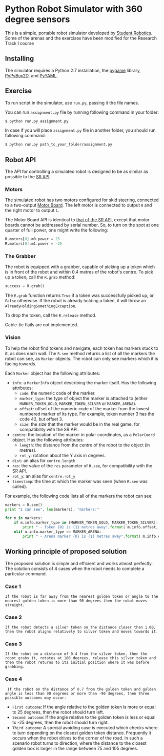 Python Robot Simulator with 360 degree sensors
================================

This is a simple, portable robot simulator developed by [Student Robotics](https://studentrobotics.org).
Some of the arenas and the exercises have been modified for the Research Track I course

Installing
----------------------

The simulator requires a Python 2.7 installation, the [pygame](http://pygame.org/) library, [PyPyBox2D](https://pypi.python.org/pypi/pypybox2d/2.1-r331), and [PyYAML](https://pypi.python.org/pypi/PyYAML/).

Exercise
-----------------------------

To run script in the simulator, use `run.py`, passing it the file names. 

You can run `assignment.py` file by running following command in your folder:

```bash
$ python run.py assignment.py
```

In case if you will place `assignment.py` file in another folder, you should run following command:

```bash
$ python run.py path_to_your_folder/assignment.py
```

Robot API
---------

The API for controlling a simulated robot is designed to be as similar as possible to the [SR API][sr-api].

### Motors ###

The simulated robot has two motors configured for skid steering, connected to a two-output [Motor Board](https://studentrobotics.org/docs/kit/motor_board). The left motor is connected to output `0` and the right motor to output `1`.

The Motor Board API is identical to [that of the SR API](https://studentrobotics.org/docs/programming/sr/motors/), except that motor boards cannot be addressed by serial number. So, to turn on the spot at one quarter of full power, one might write the following:

```python
R.motors[0].m0.power = 25
R.motors[0].m1.power = -25
```

### The Grabber ###

The robot is equipped with a grabber, capable of picking up a token which is in front of the robot and within 0.4 metres of the robot's centre. To pick up a token, call the `R.grab` method:

```python
success = R.grab()
```

The `R.grab` function returns `True` if a token was successfully picked up, or `False` otherwise. If the robot is already holding a token, it will throw an `AlreadyHoldingSomethingException`.

To drop the token, call the `R.release` method.

Cable-tie flails are not implemented.

### Vision ###

To help the robot find tokens and navigate, each token has markers stuck to it, as does each wall. The `R.see` method returns a list of all the markers the robot can see, as `Marker` objects. The robot can only see markers which it is facing towards.

Each `Marker` object has the following attributes:

* `info`: a `MarkerInfo` object describing the marker itself. Has the following attributes:
  * `code`: the numeric code of the marker.
  * `marker_type`: the type of object the marker is attached to (either `MARKER_TOKEN_GOLD`, `MARKER_TOKEN_SILVER` or `MARKER_ARENA`).
  * `offset`: offset of the numeric code of the marker from the lowest numbered marker of its type. For example, token number 3 has the code 43, but offset 3.
  * `size`: the size that the marker would be in the real game, for compatibility with the SR API.
* `centre`: the location of the marker in polar coordinates, as a `PolarCoord` object. Has the following attributes:
  * `length`: the distance from the centre of the robot to the object (in metres).
  * `rot_y`: rotation about the Y axis in degrees.
* `dist`: an alias for `centre.length`
* `res`: the value of the `res` parameter of `R.see`, for compatibility with the SR API.
* `rot_y`: an alias for `centre.rot_y`
* `timestamp`: the time at which the marker was seen (when `R.see` was called).

For example, the following code lists all of the markers the robot can see:

```python
markers = R.see()
print "I can see", len(markers), "markers:"

for m in markers:
    if m.info.marker_type in (MARKER_TOKEN_GOLD, MARKER_TOKEN_SILVER):
        print " - Token {0} is {1} metres away".format( m.info.offset, m.dist )
    elif m.info.marker_type == MARKER_ARENA:
        print " - Arena marker {0} is {1} metres away".format( m.info.offset, m.dist )
```

[sr-api]: https://studentrobotics.org/docs/programming/sr/

Working principle of proposed solution
-----------------------------

The proposed solution is simple and efficient and works almost perfectly. The solution consists of 4 cases when the robot needs to complete a particular command.

### Case 1 ###

```If the robot is far away from the nearest golden token or angle to the nearest golden token is more than 90 degrees then the robot moves straight.```

### Case 2 ###

```If the robot detects a silver token on the distance closer than 1.00, then the robot aligns relatively to silver token and moves towards it.```

### Case 3 ###

```If the robot on a distance of 0.4 from the silver token, then the robot grabs it, rotates at 180 degrees, release this silver token and then the robot returns to its initial position where it was before grabbing.```

### Case 4 ###

``` If the robot on the distance of 0.7 from the golden token and golden angle is less than 90 degrees or more than -90 degrees, then three possible outcomes may occur:```

* `First outcome`: If the angle relative to the golden token is more or equal to 25 degrees, then the robot should turn left.
* `Second outcome`: If the angle relative to the golden token is less or equal to -25 degrees, then the robot should turn right.
* `Third outcome`: A special avoiding case is executed which checks where to turn depending on the closest golden token distance. Frequently it occurs when the robot drives to the corner of the road. In such a scenario robot turns to direction, where the distance to the closest golden box is larger in the range between 75 and 105 degrees.
